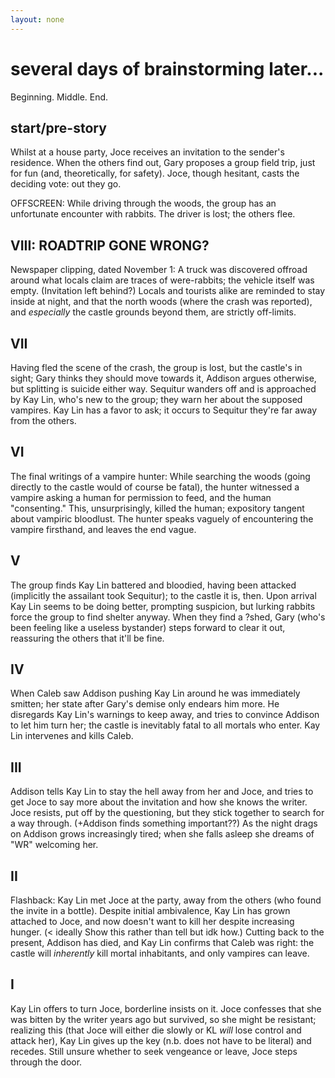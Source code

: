 ```yaml
---
layout: none
---
```

# several days of brainstorming later...
Beginning. Middle. End.

## start/pre-story
Whilst at a house party, Joce receives an invitation to the sender's residence. When the others find out, Gary proposes a group field trip, just for fun (and, theoretically, for safety). Joce, though hesitant, casts the deciding vote: out they go.

OFFSCREEN: While driving through the woods, the group has an unfortunate encounter with rabbits. The driver is lost; the others flee.

## VIII: ROADTRIP GONE WRONG?
Newspaper clipping, dated November 1: A truck was discovered offroad around what locals claim are traces of were-rabbits; the vehicle itself was empty. (Invitation left behind?) Locals and tourists alike are reminded to stay inside at night, and that the north woods (where the crash was reported), and *especially* the castle grounds beyond them, are strictly off-limits.

## VII
Having fled the scene of the crash, the group is lost, but the castle's in sight; Gary thinks they should move towards it, Addison argues otherwise, but splitting is suicide either way. Sequitur wanders off and is approached by Kay Lin, who's new to the group; they warn her about the supposed vampires. Kay Lin has a favor to ask; it occurs to Sequitur they're far away from the others.

## VI
The final writings of a vampire hunter: While searching the woods (going directly to the castle would of course be fatal), the hunter witnessed a vampire asking a human for permission to feed, and the human "consenting." This, unsurprisingly, killed the human; expository tangent about vampiric bloodlust. The hunter speaks vaguely of encountering the vampire firsthand, and leaves the end vague.

## V
The group finds Kay Lin battered and bloodied, having been attacked (implicitly the assailant took Sequitur); to the castle it is, then. Upon arrival Kay Lin seems to be doing better, prompting suspicion, but lurking rabbits force the group to find shelter anyway. When they find a ?shed, Gary (who's been feeling like a useless bystander) steps forward to clear it out, reassuring the others that it'll be fine.

## IV
When Caleb saw Addison pushing Kay Lin around he was immediately smitten; her state after Gary's demise only endears him more. He disregards Kay Lin's warnings to keep away, and tries to convince Addison to let him turn her; the castle is inevitably fatal to all mortals who enter. Kay Lin intervenes and kills Caleb.

## III
Addison tells Kay Lin to stay the hell away from her and Joce, and tries to get Joce to say more about the invitation and how she knows the writer. Joce resists, put off by the questioning, but they stick together to search for a way through. (+Addison finds something important??) As the night drags on Addison grows increasingly tired; when she falls asleep she dreams of "WR" welcoming her.

## II
Flashback: Kay Lin met Joce at the party, away from the others (who found the invite in a bottle). Despite initial ambivalence, Kay Lin has grown attached to Joce, and now doesn't want to kill her despite increasing hunger. (< ideally Show this rather than tell but idk how.) Cutting back to the present, Addison has died, and Kay Lin confirms that Caleb was right: the castle will *inherently* kill mortal inhabitants, and only vampires can leave.

## I
Kay Lin offers to turn Joce, borderline insists on it. Joce confesses that she was bitten by the writer years ago but survived, so she might be resistant; realizing this (that Joce will either die slowly or KL *will* lose control and attack her), Kay Lin gives up the key (n.b. does not have to be literal) and recedes. Still unsure whether to seek vengeance or leave, Joce steps through the door.